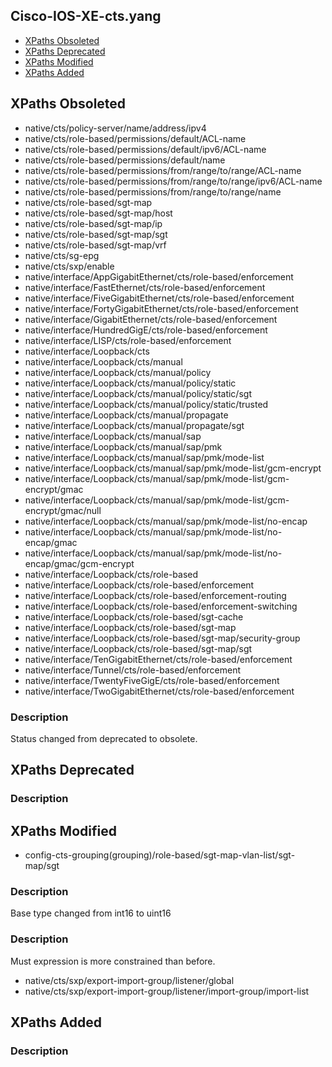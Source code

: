 ## Cisco-IOS-XE-cts.yang


- [XPaths Obsoleted](#xpaths-obsoleted)
- [XPaths Deprecated](#xpaths-deprecated)
- [XPaths Modified](#xpaths-modified)
- [XPaths Added](#xpaths-added)

## XPaths Obsoleted

- native/cts/policy-server/name/address/ipv4
- native/cts/role-based/permissions/default/ACL-name
- native/cts/role-based/permissions/default/ipv6/ACL-name
- native/cts/role-based/permissions/default/name
- native/cts/role-based/permissions/from/range/to/range/ACL-name
- native/cts/role-based/permissions/from/range/to/range/ipv6/ACL-name
- native/cts/role-based/permissions/from/range/to/range/name
- native/cts/role-based/sgt-map
- native/cts/role-based/sgt-map/host
- native/cts/role-based/sgt-map/ip
- native/cts/role-based/sgt-map/sgt
- native/cts/role-based/sgt-map/vrf
- native/cts/sg-epg
- native/cts/sxp/enable
- native/interface/AppGigabitEthernet/cts/role-based/enforcement
- native/interface/FastEthernet/cts/role-based/enforcement
- native/interface/FiveGigabitEthernet/cts/role-based/enforcement
- native/interface/FortyGigabitEthernet/cts/role-based/enforcement
- native/interface/GigabitEthernet/cts/role-based/enforcement
- native/interface/HundredGigE/cts/role-based/enforcement
- native/interface/LISP/cts/role-based/enforcement
- native/interface/Loopback/cts
- native/interface/Loopback/cts/manual
- native/interface/Loopback/cts/manual/policy
- native/interface/Loopback/cts/manual/policy/static
- native/interface/Loopback/cts/manual/policy/static/sgt
- native/interface/Loopback/cts/manual/policy/static/trusted
- native/interface/Loopback/cts/manual/propagate
- native/interface/Loopback/cts/manual/propagate/sgt
- native/interface/Loopback/cts/manual/sap
- native/interface/Loopback/cts/manual/sap/pmk
- native/interface/Loopback/cts/manual/sap/pmk/mode-list
- native/interface/Loopback/cts/manual/sap/pmk/mode-list/gcm-encrypt
- native/interface/Loopback/cts/manual/sap/pmk/mode-list/gcm-encrypt/gmac
- native/interface/Loopback/cts/manual/sap/pmk/mode-list/gcm-encrypt/gmac/null
- native/interface/Loopback/cts/manual/sap/pmk/mode-list/no-encap
- native/interface/Loopback/cts/manual/sap/pmk/mode-list/no-encap/gmac
- native/interface/Loopback/cts/manual/sap/pmk/mode-list/no-encap/gmac/gcm-encrypt
- native/interface/Loopback/cts/role-based
- native/interface/Loopback/cts/role-based/enforcement
- native/interface/Loopback/cts/role-based/enforcement-routing
- native/interface/Loopback/cts/role-based/enforcement-switching
- native/interface/Loopback/cts/role-based/sgt-cache
- native/interface/Loopback/cts/role-based/sgt-map
- native/interface/Loopback/cts/role-based/sgt-map/security-group
- native/interface/Loopback/cts/role-based/sgt-map/sgt
- native/interface/TenGigabitEthernet/cts/role-based/enforcement
- native/interface/Tunnel/cts/role-based/enforcement
- native/interface/TwentyFiveGigE/cts/role-based/enforcement
- native/interface/TwoGigabitEthernet/cts/role-based/enforcement

### Description

Status changed from deprecated to obsolete.

## XPaths Deprecated

### Description

## XPaths Modified

- config-cts-grouping(grouping)/role-based/sgt-map-vlan-list/sgt-map/sgt

### Description

Base type changed from int16 to uint16

### Description

Must expression is more constrained than before.

- native/cts/sxp/export-import-group/listener/global
- native/cts/sxp/export-import-group/listener/import-group/import-list

## XPaths Added

### Description
